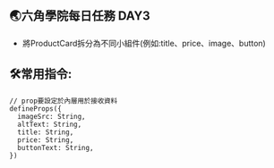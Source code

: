 ## 🌏六角學院每日任務 DAY3

- 將ProductCard拆分為不同小組件(例如:title、price、image、button)

## 🛠️常用指令:

```
// prop要設定於內層用於接收資料
defineProps({
  imageSrc: String,
  altText: String,
  title: String,
  price: String,
  buttonText: String,
})
```
